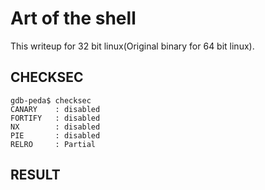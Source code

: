 # Art of the shell
This writeup for 32 bit linux(Original binary for 64 bit linux).

## CHECKSEC
```
gdb-peda$ checksec
CANARY    : disabled
FORTIFY   : disabled
NX        : disabled
PIE       : disabled
RELRO     : Partial
```

## RESULT


